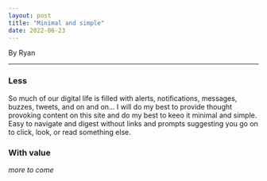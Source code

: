 ```yaml
---
layout: post
title: "Minimal and simple"
date: 2022-06-23
---
```


By Ryan

---

### Less 

So much of our digital life is filled with alerts, notifications, messages, buzzes, tweets, and on and on... I will do my best to provide thought provoking content on this site and do my best to keeo it minimal and simple. Easy to navigate and digest without links and prompts suggesting you go on to click, look, or read something else.

### With value

*more to come* 
